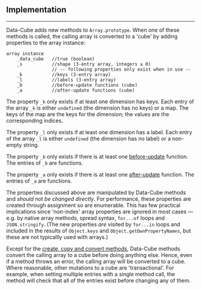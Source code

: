 ## Implementation

---

Data-Cube adds new methods to `Array.prototype`. When one of these methods is called, the calling array is converted to a 'cube' by adding properties to the array instance:

```{.no-exec}
array instance
    _data_cube   //true (boolean)
    _s           //shape (3-entry array, integers ≥ 0)
                 // -- following properties only exist when in use --
    _k           //keys (3-entry array)
    _l           //labels (3-entry array)
    _b           //before-update functions (cube)
    _a           //after-update functions (cube)
```

The property `_k` only exists if at least one dimension has keys. Each entry of the array `_k` is either `undefined` (the dimension has no keys) or a map. The keys of the map are the keys for the dimension; the values are the corresponding indices.

The property `_l` only exists if at least one dimension has a label. Each entry of the array `_l` is either `undefined` (the dimension has no label) or a non-empty string.

The property `_b` only exists if there is at least one [before-update](?updates) function. The entries of `_b` are functions.

The property `_a` only exists if there is at least one [after-update](?updates) function. The entries of `_a` are functions.

The properties discussed above are manipulated by Data-Cube methods and _should not be changed directly_. For performance, these properties are created through assignment so are enumerable. This has few practical implications since 'non-index' array properties are ignored in most cases &mdash; e.g. by native array methods, spread syntax, `for...of` loops and `JSON.stringify`. (The new properties _are_ visited by `for...in` loops and included in the results of `Object.keys` and `Object.getOwnPropertyNames`, but these are not typicallly used with arrays.)

Except for the [create, copy and convert methods](?create), Data-Cube methods convert the calling array to a cube before doing anything else. Hence, even if a method throws an error, the calling array will be converted to a cube. Where reasonable, other mutations to a cube are 'transactional'. For example, when setting multiple entries with a single method call, the method will check that all of the entries exist before changing any of them.